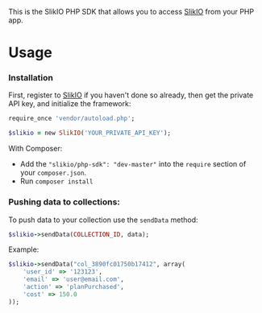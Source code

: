 This is the SlikIO PHP SDK that allows you to access [SlikIO](http://slik.io) from your PHP app.

# Usage
### Installation
First, register to [SlikIO](http://slik.io) if you haven't done so already, then get the private API key, and initialize the framework:

```ruby
require_once 'vendor/autoload.php';

$slikio = new SlikIO('YOUR_PRIVATE_API_KEY');
```

With Composer:
* Add the `"slikio/php-sdk": "dev-master"` into the `require` section of your `composer.json`.
* Run `composer install`

### Pushing data to collections:
To push data to your collection use the `sendData` method:
```ruby
$slikio->sendData(COLLECTION_ID, data);
```
Example:
```ruby
$slikio->sendData("col_3890fc01750b17412", array(
	'user_id' => '123123',
	'email' => 'user@email.com',
	'action' => 'planPurchased',
	'cost' => 150.0
));
```